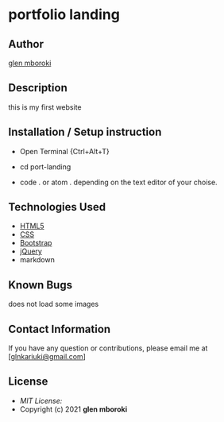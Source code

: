 # portfolio landing

## Author

[glen mboroki](https://github.com/glen-mboroki)

## Description

this is my first website

## Installation / Setup instruction
* Open Terminal {Ctrl+Alt+T}

* cd port-landing

* code . or atom . depending on the text editor of your choise.

## Technologies Used

* [HTML5](https://github.com/topics/html5)
* [CSS](https://github.com/topics/css3)
* [Bootstrap](https://github.com/topics/bootstrap)
* [jQuery](https://github.com/topics/javascript)
* markdown

## Known Bugs

does not load some images

## Contact Information 

If you have any question or contributions, please email me at [glnkariuki@gmail.com]

## License
* *MIT License:*
* Copyright (c) 2021 **glen mboroki**



